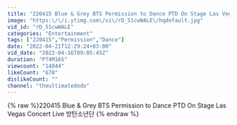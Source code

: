 ```yaml
---
title: "220415 Blue & Grey BTS Permission to Dance PTD On Stage Las Vegas Concert Live 방탄소년단"
image: "https:\/\/i.ytimg.com\/vi\/rD_51cwWALE\/hqdefault.jpg"
vid_id: "rD_51cwWALE"
categories: "Entertainment"
tags: ["220415","Permission","Dance"]
date: "2022-04-21T12:29:24+03:00"
vid_date: "2022-04-16T09:05:45Z"
duration: "PT4M16S"
viewcount: "14044"
likeCount: "678"
dislikeCount: ""
channel: "theultimatedodo"
---
```

{% raw %}220415 Blue & Grey BTS Permission to Dance PTD On Stage Las Vegas Concert Live 방탄소년단 {% endraw %}
